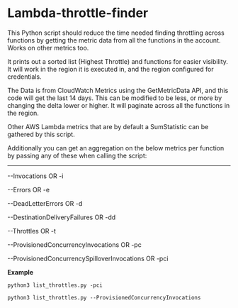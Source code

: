 # Lambda-throttle-finder
This Python script should reduce the time needed finding throttling across functions by getting the metric data from all the functions in the account. Works on other metrics too.

It prints out a sorted list (Highest Throttle) and functions for easier visibility. It will work in the region it is executed in, and the region configured for credentials.

The Data is from CloudWatch Metrics using the GetMetricData API, and this code will get the last 14 days. This can be modified to be less, or more by changing the delta lower or higher. 
It will paginate across all the functions in the region.

Other AWS Lambda metrics that are by default a SumStatistic can be gathered by this script.

Additionally you can get an aggregation on the below metrics per function by passing any of these when calling the script:

---
--Invocations OR -i 

--Errors OR -e

--DeadLetterErrors OR -d

--DestinationDeliveryFailures OR -dd

--Throttles OR -t

--ProvisionedConcurrencyInvocations OR -pc

--ProvisionedConcurrencySpilloverInvocations OR -pci

**Example**

```python3 list_throttles.py -pci```

```python3 list_throttles.py --ProvisionedConcurrencyInvocations```
